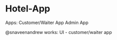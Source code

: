# Hotel-App

Apps:
Customer/Waiter App
Admin App

@snaveenandrew works:
  UI - customer/waiter app
  

